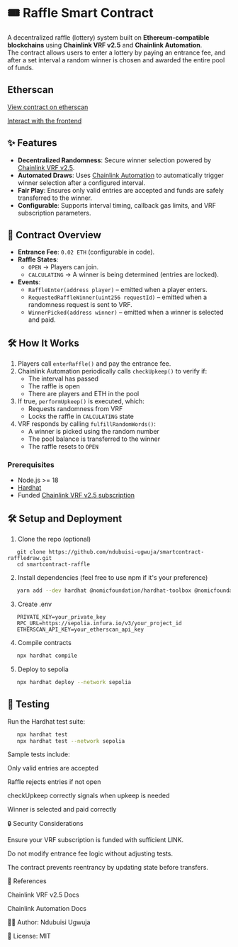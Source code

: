 # 🎟️ Raffle Smart Contract

A decentralized raffle (lottery) system built on **Ethereum-compatible blockchains** using **Chainlink VRF v2.5** and **Chainlink Automation**.  
The contract allows users to enter a lottery by paying an entrance fee, and after a set interval a random winner is chosen and awarded the entire pool of funds.

## Etherscan

[View contract on etherscan](https://sepolia.etherscan.io/address/0x84c726066C0907eA6c1E35D2a0fa1DcFD5AE3335)

[Interact with the frontend](https://smartcontract-raffledraw.vercel.app/)

## ✨ Features

- **Decentralized Randomness**: Secure winner selection powered by [Chainlink VRF v2.5](https://docs.chain.link/vrf/v2-5).
- **Automated Draws**: Uses [Chainlink Automation](https://docs.chain.link/chainlink-automation/introduction) to automatically trigger winner selection after a configured interval.
- **Fair Play**: Ensures only valid entries are accepted and funds are safely transferred to the winner.
- **Configurable**: Supports interval timing, callback gas limits, and VRF subscription parameters.

## 📜 Contract Overview

- **Entrance Fee**: `0.02 ETH` (configurable in code).
- **Raffle States**:
    - `OPEN` → Players can join.
    - `CALCULATING` → A winner is being determined (entries are locked).
- **Events**:
    - `RaffleEnter(address player)` – emitted when a player enters.
    - `RequestedRaffleWinner(uint256 requestId)` – emitted when a randomness request is sent to VRF.
    - `WinnerPicked(address winner)` – emitted when a winner is selected and paid.

## 🛠️ How It Works

1. Players call `enterRaffle()` and pay the entrance fee.
2. Chainlink Automation periodically calls `checkUpkeep()` to verify if:
    - The interval has passed
    - The raffle is open
    - There are players and ETH in the pool
3. If true, `performUpkeep()` is executed, which:
    - Requests randomness from VRF
    - Locks the raffle in `CALCULATING` state
4. VRF responds by calling `fulfillRandomWords()`:
    - A winner is picked using the random number
    - The pool balance is transferred to the winner
    - The raffle resets to `OPEN`

### Prerequisites

- Node.js >= 18
- [Hardhat](https://hardhat.org/)
- Funded [Chainlink VRF v2.5 subscription](https://docs.chain.link/vrf/v2-5/subscription)

## 🛠 Setup and Deployment

1. Clone the repo (optional)

```
   git clone https://github.com/ndubuisi-ugwuja/smartcontract-raffledraw.git
   cd smartcontract-raffle
```

2. Install dependencies (feel free to use npm if it's your preference)

```bash
   yarn add --dev hardhat @nomicfoundation/hardhat-toolbox @nomicfoundation/hardhat-verify @chainlink/contracts dotenv prettier solhint
```

3. Create .env

```env
   PRIVATE_KEY=your_private_key
   RPC_URL=https://sepolia.infura.io/v3/your_project_id
   ETHERSCAN_API_KEY=your_etherscan_api_key
```

4. Compile contracts

```bash
   npx hardhat compile
```

5. Deploy to sepolia

```bash
   npx hardhat deploy --network sepolia
```

## 🧪 Testing

Run the Hardhat test suite:

```bash
   npx hardhat test
   npx hardhat test --network sepolia
```

Sample tests include:

Only valid entries are accepted

Raffle rejects entries if not open

checkUpkeep correctly signals when upkeep is needed

Winner is selected and paid correctly

🔒 Security Considerations

Ensure your VRF subscription is funded with sufficient LINK.

Do not modify entrance fee logic without adjusting tests.

The contract prevents reentrancy by updating state before transfers.

📖 References

Chainlink VRF v2.5 Docs

Chainlink Automation Docs

👨‍💻 Author: Ndubuisi Ugwuja

📜 License: MIT
